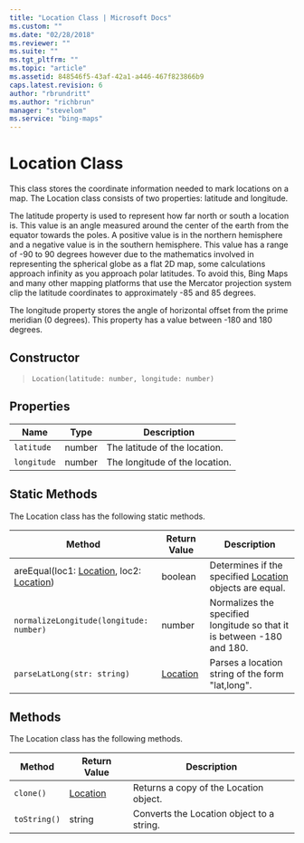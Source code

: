 ```yaml
---
title: "Location Class | Microsoft Docs"
ms.custom: ""
ms.date: "02/28/2018"
ms.reviewer: ""
ms.suite: ""
ms.tgt_pltfrm: ""
ms.topic: "article"
ms.assetid: 848546f5-43af-42a1-a446-467f823866b9
caps.latest.revision: 6
author: "rbrundritt"
ms.author: "richbrun"
manager: "stevelom"
ms.service: "bing-maps"
---
```

# Location Class
This class stores the coordinate information needed to mark locations on a map. The Location class consists of two properties: latitude and longitude. 

The latitude property is used to represent how far north or south a location is. This value is an angle measured around the center of the earth from the equator towards the poles. A positive value is in the northern hemisphere and a negative value is in the southern hemisphere. This value has a range of -90 to 90 degrees however due to the mathematics involved in representing the spherical globe as a flat 2D map, some calculations approach infinity as you approach polar latitudes. To avoid this, Bing Maps and many other mapping platforms that use the Mercator projection system clip the latitude coordinates to approximately -85 and 85 degrees. 

The longitude property stores the angle of horizontal offset from the prime meridian (0 degrees). This property has a value between -180 and 180 degrees. 

## Constructor

> `Location(latitude: number, longitude: number)`

## Properties

Name           | Type          | Description
-------------- | ------------- | --------------------
`latitude`     | number        | The latitude of the location.
`longitude`    | number        | The longitude of the location.

## Static Methods

The Location class has the following static methods.

Method                                       | Return Value  | Description
-------------------------------------------- | ------------- | --------------------------------
areEqual(loc1: [Location](../v8-web-control/location-class.md), loc2: [Location](../v8-web-control/location-class.md))   | boolean       | Determines if the specified [Location](../v8-web-control/location-class.md) objects are equal.
`normalizeLongitude(longitude: number)`       | number        | Normalizes the specified longitude so that it is between -180 and 180.
`parseLatLong(str: string)` | [Location](../v8-web-control/location-class.md) | Parses a location string of the form "lat,long". 

## Methods

The Location class has the following methods.

Method               | Return Value         | Description
-------------------- | -------------------- | ----------------------------------
`clone()`            | [Location](../v8-web-control/location-class.md)             | Returns a copy of the Location object.
`toString()`         | string               | Converts the Location object to a string.